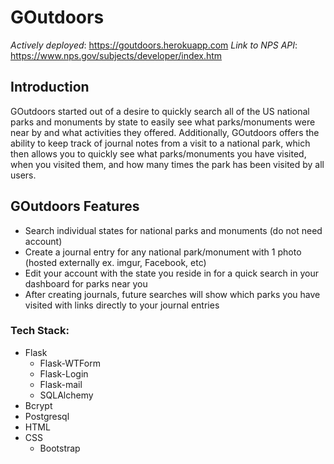 # GOutdoors

*Actively deployed*: https://goutdoors.herokuapp.com
*Link to NPS API*: https://www.nps.gov/subjects/developer/index.htm

## Introduction
GOutdoors started out of a desire to quickly search all of the US national parks and monuments by state to easily see what parks/monuments were near by and what activities they offered. Additionally, GOutdoors offers the ability to keep track of journal notes from a visit to a national park, which then allows you to quickly see what parks/monuments you have visited, when you visited them, and how many times the park has been visited by all users.

## GOutdoors Features
- Search individual states for national parks and monuments (do not need account)
- Create a journal entry for any national park/monument with 1 photo (hosted externally ex. imgur, Facebook, etc)
- Edit your account with the state you reside in for a quick search in your dashboard for parks near you
- After creating journals, future searches will show which parks you have visited with links directly to your journal entries

### Tech Stack:
- Flask
  - Flask-WTForm
  - Flask-Login
  - Flask-mail
  - SQLAlchemy
- Bcrypt
- Postgresql
- HTML
- CSS
  - Bootstrap